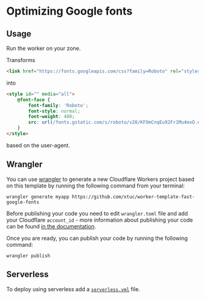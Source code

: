 # Optimizing Google fonts

## Usage

Run the worker on your zone.

Transforms

```html
<link href="https://fonts.googleapis.com/css?family=Roboto" rel="stylesheet" />
```

into

```html
<style id="" media="all">
    @font-face {
        font-family: 'Roboto';
        font-style: normal;
        font-weight: 400;
        src: url(/fonts.gstatic.com/s/roboto/v20/KFOmCnqEu92Fr1Mu4mxO.eot);
    }
</style>
```

based on the user-agent.

## Wrangler

You can use [wrangler](https://github.com/cloudflare/wrangler) to generate a new Cloudflare Workers project based on this template by running the following command from your terminal:

```
wrangler generate myapp https://github.com/xtuc/worker-template-fast-google-fonts
```

Before publishing your code you need to edit `wrangler.toml` file and add your Cloudflare `account_id` - more information about publishing your code can be found [in the documentation](https://workers.cloudflare.com/docs/quickstart/configuring-and-publishing/).

Once you are ready, you can publish your code by running the following command:

```
wrangler publish
```

## Serverless

To deploy using serverless add a [`serverless.yml`](https://serverless.com/framework/docs/providers/cloudflare/) file.
